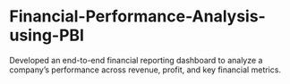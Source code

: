 # Financial-Performance-Analysis-using-PBI
Developed an end-to-end financial reporting dashboard to analyze a company’s performance across revenue, profit, and key financial metrics.
